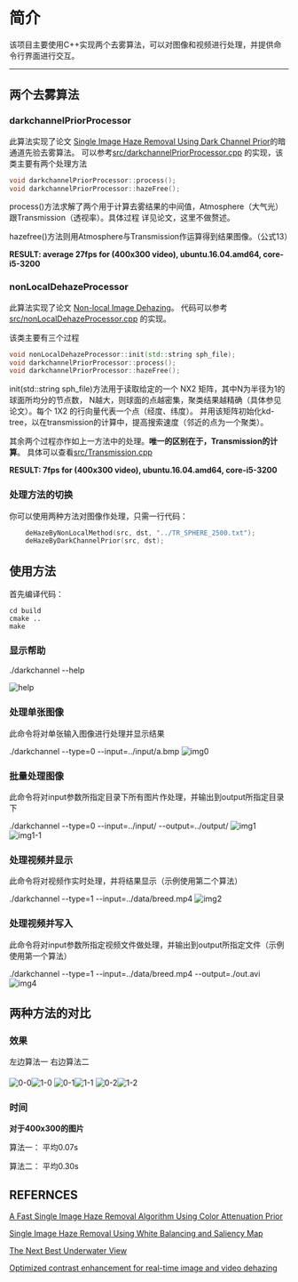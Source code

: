 # 简介
该项目主要使用C++实现两个去雾算法，可以对图像和视频进行处理，并提供命令行界面进行交互。

---
## 两个去雾算法
### darkchannelPriorProcessor
此算法实现了论文 [Single Image Haze Removal Using Dark Channel Prior](https://www.ncbi.nlm.nih.gov/pubmed/20820075)的暗通道先验去雾算法。
可以参考[src/darkchannelPriorProcessor.cpp](https://github.com/Sar-Kerson/dehazeProcessor/blob/master/src/darkchannelPriorProcessor.cpp)
的实现，该类主要有两个处理方法
```c++
void darkchannelPriorProcessor::process();
void darkchannelPriorProcessor::hazeFree();
```
process()方法求解了两个用于计算去雾结果的中间值，Atmosphere（大气光）跟Transmission（透视率）。具体过程
详见论文，这里不做赘述。

hazefree()方法则用Atmosphere与Transmission作运算得到结果图像。（公式13）

**RESULT: average 27fps for (400x300 video), ubuntu.16.04.amd64, core-i5-3200**

### nonLocalDehazeProcessor
此算法实现了论文 [Non-local Image Dehazing](http://ieeexplore.ieee.org/document/7780554/?arnumber=7780554)。
代码可以参考[src/nonLocalDehazeProcessor.cpp](https://github.com/Sar-Kerson/dehazeProcessor/blob/master/src/nonLocalDehazeProcessor.cpp)
的实现。

该类主要有三个过程
```c++
void nonLocalDehazeProcessor::init(std::string sph_file);
void darkchannelPriorProcessor::process();
void darkchannelPriorProcessor::hazeFree();
```
init(std::string sph_file)方法用于读取给定的一个 NX2 矩阵，其中N为半径为1的球面所均分的节点数，
N越大，则球面的点越密集，聚类结果越精确（具体参见论文）。每个 1X2 的行向量代表一个点（经度、纬度）。
并用该矩阵初始化kd-tree，以在transmission的计算中，提高搜索速度（邻近的点为一个聚类）。

其余两个过程亦作如上一方法中的处理。**唯一的区别在于，Transmission的计算**。
具体可以查看[src/Transmission.cpp](https://github.com/Sar-Kerson/dehazeProcessor/blob/master/src/Transmission.cpp)

**RESULT: 7fps for (400x300 video), ubuntu.16.04.amd64, core-i5-3200**

### 处理方法的切换
你可以使用两种方法对图像作处理，只需一行代码：
```C++
	deHazeByNonLocalMethod(src, dst, "../TR_SPHERE_2500.txt");
	deHazeByDarkChannelPrior(src, dst);
```

## 使用方法
首先编译代码：
```
cd build
cmake ..
make
```
### 显示帮助
./darkchannel --help

![help](./img/help.png)
### 处理单张图像
此命令将对单张输入图像进行处理并显示结果

./darkchannel --type=0 --input=../input/a.bmp 
![img0](./img/img0.png)

### 批量处理图像
此命令将对input参数所指定目录下所有图片作处理，并输出到output所指定目录下

./darkchannel --type=0 --input=../input/ --output=../output/
![img1](./img/img1.png)
![img1-1](./img/img1-1.png)

### 处理视频并显示
此命令将对视频作实时处理，并将结果显示（示例使用第二个算法）

./darkchannel --type=1 --input=../data/breed.mp4
![img2](./img/img2.png)

### 处理视频并写入
此命令将对input参数所指定视频文件做处理，并输出到output所指定文件（示例使用第一个算法）

./darkchannel --type=1 --input=../data/breed.mp4 --output=./out.avi
![img4](./img/img4.png)

## 两种方法的对比
### 效果
左边算法一                                               右边算法二
#### 
![0-0](./output1/f.jpg)![1-0](./output2/f.jpg)
![0-1](./output1/d.jpg)![1-1](./output2/d.jpg)
![0-2](./output1/forest.jpg)![1-2](./output2/forest.jpg)
### 时间
**对于400x300的图片**

算法一：
平均0.07s

算法二：
平均0.30s
## REFERNCES
[A Fast Single Image Haze Removal Algorithm Using Color Attenuation Prior](http://ieeexplore.ieee.org/abstract/document/7128396/)

[Single Image Haze Removal Using White Balancing and Saliency Map](http://www.sciencedirect.com/science/article/pii/S1877050915000435)

[The Next Best Underwater View](http://ieeexplore.ieee.org/document/7780778/)

[Optimized contrast enhancement for real-time image and video dehazing](http://www.sciencedirect.com/science/article/pii/S1047320313000242)
